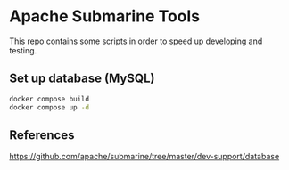 # Apache Submarine Tools

This repo contains some scripts in order to speed up developing and testing.

## Set up database (MySQL)

```bash
docker compose build
docker compose up -d
```

## References

<https://github.com/apache/submarine/tree/master/dev-support/database>
